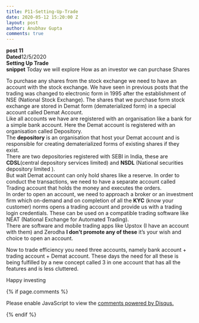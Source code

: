 ```yaml
---
title: P11-Setting-Up-Trade
date: 2020-05-12 15:20:00 Z
layout: post
author: Anubhav Gupta
comments: true
---
```


<style>
    header{
      
     background-color: rgba(249, 241 ,241 , 0.7);
         font-weight: bolder;
         font-size: larger;
         font-family: fantasy;
        }
    
      div{
        background-image: url("https://i.postimg.cc/y6fw6m3Y/yoann-siloine-dyax-Q-ao-GWY-unsplash.jpg");
      }
      </style>

**post 11** <br/>
**Dated**12/5/2020<br/>
**Setting Up Trade** <br/>
**snippet** Today we will explore How as an investor we can purchase Shares<br/>

To purchase any shares from the stock exchange we need to have an account with the stock exchange. We have seen in previous posts that the trading was changed to electronic form in 1995 after the establishment of NSE (National Stock Exchange). The shares that we purchase form stock exchange are stored in  Demat form (dematerialized form) in a special account called Demat Account. <br/>
Like all accounts we have are registered with an organisation like a bank for a simple bank account. Here the Demat account is registered with an organisation called Depository.<br/>
The **depository** is an organisation that host your Demat account and is responsible for creating dematerialized forms of existing shares if they exist.<br/>
There are two depositories registered with SEBI in India, these are **CDSL**(central depository services limited) and **NSDL** (National securities depository limited ).<br/>
But wait Demat account can only hold shares like a reserve. In order to conduct the transactions, we need to have a separate account called Trading account that holds the money and executes the orders.<br/>
In order to open an account, we need to approach a broker or an investment firm which on-demand and on completion of all the **KYC** (know your customer) norms opens a trading account and provide us with a trading login credentials. These can be used on a compatible trading software like NEAT (National Exchange for Automated Trading).<br/>
There are software and mobile trading apps like Upstox (I have an account with them) and Zerodha **I don’t promote any of these** it’s your wish and choice to open an account.<br/>
 
Now to trade efficiency you need three accounts, namely bank account + trading account + Demat account. These days the need for all these is being fulfilled by a new concept called  3 in one account that has all the features and is less cluttered.

Happy investing 



 



{% if page.comments %}

<div id="disqus_thread"></div>
<script>
(function() { // DON'T EDIT BELOW THIS LINE
var d = document, s = d.createElement('script');
s.src = 'https://https-gupta-anubhav12-github-io-fortheloveofnifty.disqus.com/embed.js';
s.setAttribute('data-timestamp', +new Date());
(d.head || d.body).appendChild(s);
})();
</script>
<noscript>Please enable JavaScript to view the <a href="https://disqus.com/?ref_noscript">comments powered by Disqus.</a></noscript>

{% endif %}